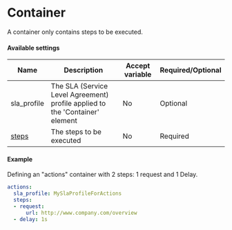 # Container 

A container only contains steps to be executed.

#### Available settings
| Name                  | Description                                                                  | Accept variable | Required/Optional |
| --------------------- | ---------------------------------------------------------------------------- | --------------- | ----------------- |
| sla_profile           | The SLA (Service Level Agreement) profile applied to the 'Container' element | No              | Optional          |
| [steps](steps.md)     | The steps to be executed                                                     | No              | Required          |

#### Example
Defining an "actions" container with 2 steps: 1 request and 1 Delay.
```yaml
actions:
  sla_profile: MySlaProfileForActions
  steps:
  - request:
      url: http://www.company.com/overview
  - delay: 1s
```